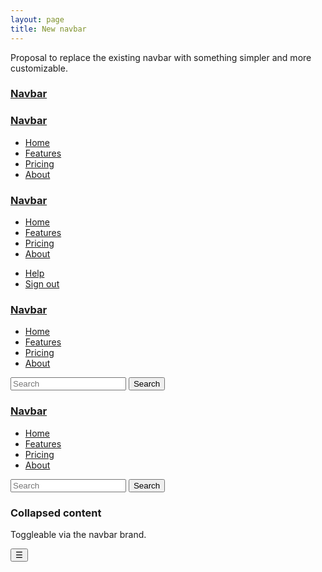 ```yaml
---
layout: page
title: New navbar
---
```


Proposal to replace the existing navbar with something simpler and more customizable.

<div class="navbar navbar-default">
  <h3 class="navbar-brand pull-left">
    <a href="#">Navbar</a>
  </h3>
</div>

<div class="navbar navbar-default">
  <h3 class="navbar-brand pull-left">
    <a href="#">Navbar</a>
  </h3>
  <ul class="nav nav-pills pull-left">
    <li class="nav-item active">
      <a class="nav-link" href="#">Home</a>
    </li>
    <li class="nav-item">
      <a class="nav-link" href="#">Features</a>
    </li>
    <li class="nav-item">
      <a class="nav-link" href="#">Pricing</a>
    </li>
    <li class="nav-item">
      <a class="nav-link" href="#">About</a>
    </li>
  </ul>
</div>

<div class="navbar navbar-default">
  <h3 class="navbar-brand pull-left">
    <a href="#">Navbar</a>
  </h3>
  <ul class="nav nav-pills pull-left">
    <li class="nav-item active">
      <a class="nav-link" href="#">Home</a>
    </li>
    <li class="nav-item">
      <a class="nav-link" href="#">Features</a>
    </li>
    <li class="nav-item">
      <a class="nav-link" href="#">Pricing</a>
    </li>
    <li class="nav-item">
      <a class="nav-link" href="#">About</a>
    </li>
  </ul>
  <ul class="nav nav-pills pull-right">
    <li class="nav-item">
      <a class="nav-link" href="#">Help</a>
    </li>
    <li class="nav-item">
      <a class="nav-link" href="#">Sign out</a>
    </li>
  </ul>
</div>

<div class="navbar navbar-default">
  <h3 class="navbar-brand pull-left">
    <a href="#">Navbar</a>
  </h3>
  <ul class="nav nav-pills pull-left">
    <li class="nav-item active">
      <a class="nav-link" href="#">Home</a>
    </li>
    <li class="nav-item">
      <a class="nav-link" href="#">Features</a>
    </li>
    <li class="nav-item">
      <a class="nav-link" href="#">Pricing</a>
    </li>
    <li class="nav-item">
      <a class="nav-link" href="#">About</a>
    </li>
  </ul>
  <form action="" class="form-inline pull-right">
    <input class="form-control" type="text" placeholder="Search">
    <button class="btn btn-primary" type="submit">Search</button>
  </form>
</div>

<div class="navbar navbar-inverse">
  <h3 class="navbar-brand pull-left">
    <a href="#">Navbar</a>
  </h3>
  <ul class="nav nav-pills pull-left">
    <li class="nav-item active">
      <a class="nav-link" href="#">Home</a>
    </li>
    <li class="nav-item">
      <a class="nav-link" href="#">Features</a>
    </li>
    <li class="nav-item">
      <a class="nav-link" href="#">Pricing</a>
    </li>
    <li class="nav-item">
      <a class="nav-link" href="#">About</a>
    </li>
  </ul>
  <form action="" class="form-inline pull-right">
    <input class="form-control" type="text" placeholder="Search">
    <button class="btn btn-primary" type="submit">Search</button>
  </form>
</div>


<div class="navbar navbar-default">
  <div class="collapse" id="navbar-header">
    <h3>Collapsed content</h3>
    <p>Toggleable via the navbar brand.</p>
  </div>

  <button class="navbar-toggler" type="button" data-toggle="collapse" data-target="#navbar-header">
    &#9776;
  </button>
</div>


